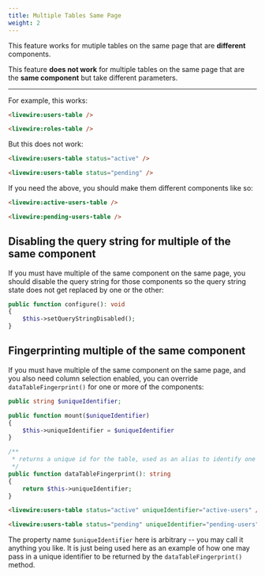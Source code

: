 ```yaml
---
title: Multiple Tables Same Page
weight: 2
---
```


This feature works for mutiple tables on the same page that are **different** components.

This feature **does not work** for multiple tables on the same page that are the **same component** but take different parameters.

---

For example, this works:

```html
<livewire:users-table />

<livewire:roles-table />
```

But this does not work:

```html
<livewire:users-table status="active" />

<livewire:users-table status="pending" />
```

If you need the above, you should make them different components like so:

```html
<livewire:active-users-table />

<livewire:pending-users-table />
```

## Disabling the query string for multiple of the same component

If you must have multiple of the same component on the same page, you should disable the query string for those components so the query string state does not get replaced by one or the other:

```php
public function configure(): void
{
    $this->setQueryStringDisabled();
}
```

## Fingerprinting multiple of the same component

If you must have multiple of the same component on the same page, and you also need column selection enabled, you can override `dataTableFingerprint()` for one or more of the components:

```php
public string $uniqueIdentifier;

public function mount($uniqueIdentifier)
{
    $this->uniqueIdentifier = $uniqueIdentifier
}

/**
 * returns a unique id for the table, used as an alias to identify one table from another session and query string to prevent conflicts
 */
public function dataTableFingerprint(): string
{
    return $this->uniqueIdentifier;
}
```

```html
<livewire:users-table status="active" uniqueIdentifier="active-users" />

<livewire:users-table status="pending" uniqueIdentifier="pending-users" />
```

The property name `$uniqueIdentifier` here is arbitrary -- you may call it anything you like. It is just being used here as an example of how one may pass in a unique identifier to be returned by the `dataTableFingerprint()` method.
